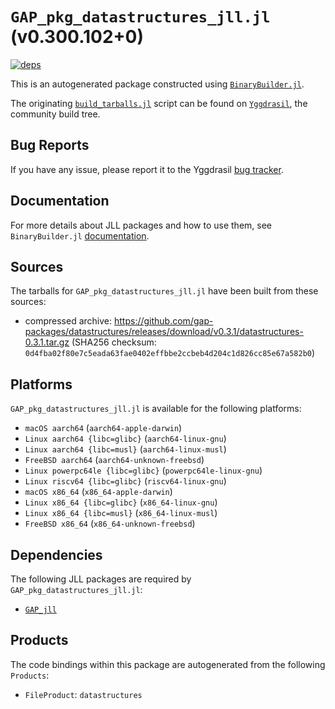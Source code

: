 # `GAP_pkg_datastructures_jll.jl` (v0.300.102+0)

[![deps](https://juliahub.com/docs/GAP_pkg_datastructures_jll/deps.svg)](https://juliahub.com/ui/Packages/General/GAP_pkg_datastructures_jll/)

This is an autogenerated package constructed using [`BinaryBuilder.jl`](https://github.com/JuliaPackaging/BinaryBuilder.jl).

The originating [`build_tarballs.jl`](https://github.com/JuliaPackaging/Yggdrasil/blob/3517f1f8d014409faf7a2948f0a26fe5df9f9d0d/G/GAP_pkg/GAP_pkg_datastructures/build_tarballs.jl) script can be found on [`Yggdrasil`](https://github.com/JuliaPackaging/Yggdrasil/), the community build tree.

## Bug Reports

If you have any issue, please report it to the Yggdrasil [bug tracker](https://github.com/JuliaPackaging/Yggdrasil/issues).

## Documentation

For more details about JLL packages and how to use them, see `BinaryBuilder.jl` [documentation](https://docs.binarybuilder.org/stable/jll/).

## Sources

The tarballs for `GAP_pkg_datastructures_jll.jl` have been built from these sources:

* compressed archive: https://github.com/gap-packages/datastructures/releases/download/v0.3.1/datastructures-0.3.1.tar.gz (SHA256 checksum: `0d4fba02f80e7c5eada63fae0402effbbe2ccbeb4d204c1d826cc85e67a582b0`)

## Platforms

`GAP_pkg_datastructures_jll.jl` is available for the following platforms:

* `macOS aarch64` (`aarch64-apple-darwin`)
* `Linux aarch64 {libc=glibc}` (`aarch64-linux-gnu`)
* `Linux aarch64 {libc=musl}` (`aarch64-linux-musl`)
* `FreeBSD aarch64` (`aarch64-unknown-freebsd`)
* `Linux powerpc64le {libc=glibc}` (`powerpc64le-linux-gnu`)
* `Linux riscv64 {libc=glibc}` (`riscv64-linux-gnu`)
* `macOS x86_64` (`x86_64-apple-darwin`)
* `Linux x86_64 {libc=glibc}` (`x86_64-linux-gnu`)
* `Linux x86_64 {libc=musl}` (`x86_64-linux-musl`)
* `FreeBSD x86_64` (`x86_64-unknown-freebsd`)

## Dependencies

The following JLL packages are required by `GAP_pkg_datastructures_jll.jl`:

* [`GAP_jll`](https://github.com/JuliaBinaryWrappers/GAP_jll.jl)

## Products

The code bindings within this package are autogenerated from the following `Products`:

* `FileProduct`: `datastructures`
